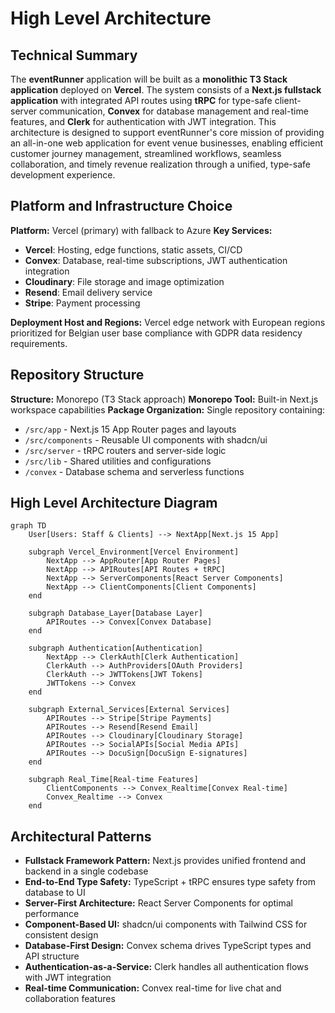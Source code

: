 # High Level Architecture

## Technical Summary

The **eventRunner** application will be built as a **monolithic T3 Stack application** deployed on **Vercel**. The system consists of a **Next.js fullstack application** with integrated API routes using **tRPC** for type-safe client-server communication, **Convex** for database management and real-time features, and **Clerk** for authentication with JWT integration. This architecture is designed to support eventRunner's core mission of providing an all-in-one web application for event venue businesses, enabling efficient customer journey management, streamlined workflows, seamless collaboration, and timely revenue realization through a unified, type-safe development experience.

## Platform and Infrastructure Choice

**Platform:** Vercel (primary) with fallback to Azure
**Key Services:** 
- **Vercel**: Hosting, edge functions, static assets, CI/CD
- **Convex**: Database, real-time subscriptions, JWT authentication integration
- **Cloudinary**: File storage and image optimization
- **Resend**: Email delivery service
- **Stripe**: Payment processing

**Deployment Host and Regions:** Vercel edge network with European regions prioritized for Belgian user base compliance with GDPR data residency requirements.

## Repository Structure

**Structure:** Monorepo (T3 Stack approach)
**Monorepo Tool:** Built-in Next.js workspace capabilities
**Package Organization:** Single repository containing:
- `/src/app` - Next.js 15 App Router pages and layouts
- `/src/components` - Reusable UI components with shadcn/ui
- `/src/server` - tRPC routers and server-side logic
- `/src/lib` - Shared utilities and configurations
- `/convex` - Database schema and serverless functions

## High Level Architecture Diagram

```mermaid
graph TD
    User[Users: Staff & Clients] --> NextApp[Next.js 15 App]
    
    subgraph Vercel_Environment[Vercel Environment]
        NextApp --> AppRouter[App Router Pages]
        NextApp --> APIRoutes[API Routes + tRPC]
        NextApp --> ServerComponents[React Server Components]
        NextApp --> ClientComponents[Client Components]
    end
    
    subgraph Database_Layer[Database Layer]
        APIRoutes --> Convex[Convex Database]
    end
    
    subgraph Authentication[Authentication]
        NextApp --> ClerkAuth[Clerk Authentication]
        ClerkAuth --> AuthProviders[OAuth Providers]
        ClerkAuth --> JWTTokens[JWT Tokens]
        JWTTokens --> Convex
    end
    
    subgraph External_Services[External Services]
        APIRoutes --> Stripe[Stripe Payments]
        APIRoutes --> Resend[Resend Email]
        APIRoutes --> Cloudinary[Cloudinary Storage]
        APIRoutes --> SocialAPIs[Social Media APIs]
        APIRoutes --> DocuSign[DocuSign E-signatures]
    end
    
    subgraph Real_Time[Real-time Features]
        ClientComponents --> Convex_Realtime[Convex Real-time]
        Convex_Realtime --> Convex
    end
```

## Architectural Patterns

- **Fullstack Framework Pattern:** Next.js provides unified frontend and backend in a single codebase
- **End-to-End Type Safety:** TypeScript + tRPC ensures type safety from database to UI
- **Server-First Architecture:** React Server Components for optimal performance
- **Component-Based UI:** shadcn/ui components with Tailwind CSS for consistent design
- **Database-First Design:** Convex schema drives TypeScript types and API structure
- **Authentication-as-a-Service:** Clerk handles all authentication flows with JWT integration
- **Real-time Communication:** Convex real-time for live chat and collaboration features
